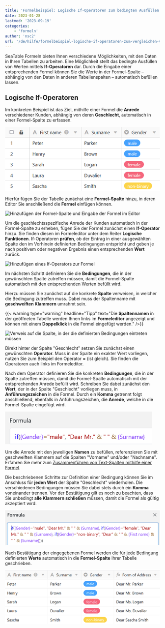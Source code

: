 ```yaml
---
title: 'Formelbeispiel: Logische If-Operatoren zum bedingten Ausfüllen von Werten'
date: 2023-01-28
lastmod: '2023-09-19'
categories:
    - 'formeln'
author: 'nsc2'
url: '/de/hilfe/formelbeispiel-logische-if-operatoren-zum-vergleichen-von-werten'
---
```


SeaTable Formeln bieten Ihnen verschiedene Möglichkeiten, mit den Daten in Ihren Tabellen zu arbeiten. Eine Möglichkeit stellt das bedingte Ausfüllen von Werten mittels **If-Operatoren** dar. Durch die Eingabe einer entsprechenden Formel können Sie die Werte in der Formel-Spalte – abhängig von den Daten in anderen Tabellenspalten – automatisch befüllen lassen.

## Logische If-Operatoren

Im konkreten Beispiel ist das Ziel, mithilfe einer Formel die **Anrede** verschiedener Kunden, abhängig von deren **Geschlecht**, automatisch in einer Formel-Spalte zu erfassen.

![Beispiel-Tabelle für die Verwendung von If-Operatoren in Formeln](images/Beispiel-Tabelle-fuer-die-Verwendung-von-If-Operatoren-in-Formeln.png)

Hierfür fügen Sie der Tabelle zunächst eine **Formel-Spalte** hinzu, in deren Editor Sie anschließend die **Formel** einfügen können.

![Hinzufügen der Formel-Spalte und Eingabe der Formel im Editor](https://seatable.io/wp-content/uploads/2023/01/Hinzufuegen-der-Formel-Spalte-und-Eingabe-der-Formel-im-Editor.png)

Um die geschlechtsspezifische Anrede der Kunden automatisch in der Formel-Spalte zu erheben, fügen Sie der Formel zunächst einen **If-Operator** hinzu. Sie finden diesen im Formeleditor unter dem Reiter **Logische Funktionen**. If-Operatoren **prüfen**, ob der Eintrag in einer ausgewählten Spalte den im Vorhinein definierten Bedingungen entspricht und geben je nach positivem oder negativen Ergebnis einen entsprechenden **Wert** zurück.

![Hinzufügen eines If-Operators zur Formel](https://seatable.io/wp-content/uploads/2023/01/add-if-operator.jpg)

Im nächsten Schritt definieren Sie die **Bedingungen**, die in der gewünschten Spalte zutreffen müssen, damit die Formel-Spalte automatisch mit den entsprechenden Werten befüllt wird.

Hierzu müssen Sie zunächst auf die konkrete **Spalte** verweisen, in welcher die Bedingung zutreffen muss. Dabei muss der Spaltenname mit **geschweiften Klammern** umrahmt sein.

{{< warning  type="warning" headline="Tipp"  text="Die **Spaltennamen** in der geöffneten Tabelle werden Ihnen links im **Formeleditor** angezeigt und können mit einem **Doppelklick** in die Formel eingefügt werden." />}}

![Verweis auf die Spalte, in der die definierten Bedingungen eintreten müssen](https://seatable.io/wp-content/uploads/2023/01/Verweis-auf-die-Spalte-in-der-die-definierten-Bedingungen-eintreten-muessen.png)

Direkt hinter der Spalte "Geschlecht" setzen Sie zunächst einen gewünschten **Operator**. Muss in der Spalte ein exakter Wert vorliegen, nutzen Sie zum Beispiel den Operator **\=** (ist gleich). Sie finden die Operatoren auch links im Formeleditor.

Nach dem Operator definieren Sie die konkreten **Bedingungen**, die in der Spalte zutreffen müssen, damit die Formel-Spalte automatisch mit der entsprechenden Anrede befüllt wird. Schreiben Sie dabei zunächst den **Wert**, der in der Spalte "Geschlecht" vorliegen muss, in **Anführungszeichen** in die Formel. Durch ein **Komma** getrennt folgt anschließend, ebenfalls in Anführungszeichen, die **Anrede**, welche in die Formel-Spalte eingefügt wird.

![Eine Bedingung zur Formel hinzufügen](images/Eine-Bedingung-zur-Formel-hinzufuegen.png)

Um die Anrede mit den jeweiligen **Namen** zu befüllen, referenzieren Sie mit geschweiften Klammern auf die Spalten "Vorname" und/oder "Nachname". Erfahren Sie mehr zum [Zusammenführen von Text-Spalten mithilfe einer Formel](https://seatable.io/docs/formeln/formelbeispiel-zusammenfuehren-von-text-spalten-mit-hilfe-einer-formel/).

Die beschriebenen Schritte zur Definition einer Bedingung können Sie im Anschluss für **jeden Wert** der Spalte "Geschlecht" wiederholen. Die verschiedenen Bedingungen müssen Sie dabei stets durch ein **Komma** voneinander trennen. Vor der Bestätigung gilt es noch zu beachten, dass Sie unbedingt **alle Klammern schließen** müssen, damit die Formel als gültig akzeptiert wird.

![ollständige Formel mit mehreren Bedingungen](images/Vollstaendige-Formel-mit-mehreren-Bedingungen.png)

Nach Bestätigung der eingegebenen Formel werden die für jede Bedingung definierten **Werte** automatisch in die **Formel-Spalte** Ihrer Tabelle geschrieben.

![Ergebnisse in der Formel-Spalte mit If-Operatoren](images/Ergebnisse-in-der-Formel-Spalte-mit-If-Operatoren.png)
